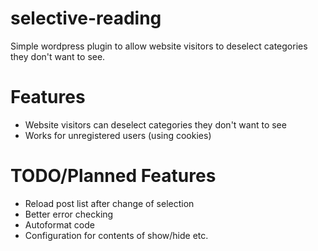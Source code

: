 selective-reading
=================
Simple wordpress plugin to allow website visitors to deselect categories they don't want to see.

Features
=================
- Website visitors can deselect categories they don't want to see 
- Works for unregistered users (using cookies)

TODO/Planned Features
=================
- Reload post list after change of selection
- Better error checking
- Autoformat code
- Configuration for contents of show/hide etc.

